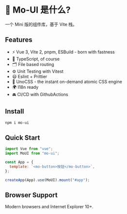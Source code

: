 # 🔨 Mo-UI 是什么?

一个 Mini 版的组件库，基于 Vite 栈。

## Features

- ⚡️ Vue 3, Vite 2, pnpm, ESBuild - born with fastness
- 🦾 TypeScript, of course
- 🗂 File based routing
- ⚙️ Unit Testing with Vitest
- 😃 Eslint + Prittier
- 🎨 UnoCSS - the instant on-demand atomic CSS engine
- 🌍 I18n ready
- 🚘 CI/CD with GithubActions

## Install

```bash
npm i mo-ui
```

## Quick Start

```js
import Vue from "vue";
import MoUI from "mo-ui";

const App = {
  template: `<mo-button>按钮</mo-button>`,
};

createApp(App).use(MoUI).mount("#app");
```

## Browser Support

Modern browsers and Internet Explorer 10+.
